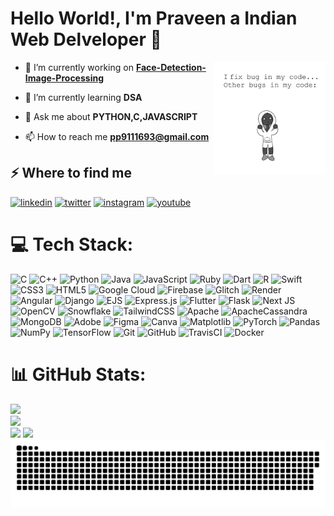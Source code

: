 <h1>Hello World!, I'm Praveen a Indian Web Delveloper 👋</h1> 
<img align="right" alt="coding" width ="180px"  src="https://github.com/Silapareddy-Praveen-Kumar-Reddy/Silapareddy-Praveen-Kumar-Reddy/blob/main/assets/giii">

- 🔭 I’m currently working on **[Face-Detection-Image-Processing](https://github.com/Silapareddy-Praveen-Kumar-Reddy/Face-Detection-Image-Processing-)**

- 🌱 I’m currently learning **DSA**

- 💬 Ask me about **PYTHON,C,JAVASCRIPT**

- 📫 How to reach me **pp9111693@gmail.com**

<h2>⚡️ Where to find me</h2>
<p><a target="_blank" href="https://www.linkedin.com/in/silapareddy-praveen/" style="display: inline-block;"><img src="https://img.shields.io/badge/linkedin-logo?style=for-the-badge&logo=linkedin&logoColor=white&color=%230a77b6" alt="linkedin" /></a>
<a target="_blank" href="https://twitter.com/Praveen_silaprd" style="display: inline-block;"><img src="https://img.shields.io/badge/twitter-x?style=for-the-badge&logo=x&logoColor=white&color=%230f1419" alt="twitter" /></a>
<a target="_blank" href="https://www.instagram.com/praveen_silapareddy/" style="display: inline-block;"><img src="https://img.shields.io/badge/instagram-logo?style=for-the-badge&logo=instagram&logoColor=white&color=%23F35369" alt="instagram" /></a>
<a target="_blank" href="https://www.youtube.com/@praveenpraveen8014" style="display: inline-block;"><img src="https://img.shields.io/badge/youtube-logo?style=for-the-badge&logo=youtube&logoColor=white&color=%23cc0000" alt="youtube" /></a></p>


# 💻 Tech Stack:
![C](https://img.shields.io/badge/c-%2300599C.svg?style=for-the-badge&logo=c&logoColor=white) ![C++](https://img.shields.io/badge/c++-%2300599C.svg?style=for-the-badge&logo=c%2B%2B&logoColor=white) ![Python](https://img.shields.io/badge/python-3670A0?style=for-the-badge&logo=python&logoColor=ffdd54) ![Java](https://img.shields.io/badge/java-%23ED8B00.svg?style=for-the-badge&logo=openjdk&logoColor=white) ![JavaScript](https://img.shields.io/badge/javascript-%23323330.svg?style=for-the-badge&logo=javascript&logoColor=%23F7DF1E) ![Ruby](https://img.shields.io/badge/ruby-%23CC342D.svg?style=for-the-badge&logo=ruby&logoColor=white) ![Dart](https://img.shields.io/badge/dart-%230175C2.svg?style=for-the-badge&logo=dart&logoColor=white) ![R](https://img.shields.io/badge/r-%23276DC3.svg?style=for-the-badge&logo=r&logoColor=white) ![Swift](https://img.shields.io/badge/swift-F54A2A?style=for-the-badge&logo=swift&logoColor=white) ![CSS3](https://img.shields.io/badge/css3-%231572B6.svg?style=for-the-badge&logo=css3&logoColor=white) ![HTML5](https://img.shields.io/badge/html5-%23E34F26.svg?style=for-the-badge&logo=html5&logoColor=white)  ![Google Cloud](https://img.shields.io/badge/GoogleCloud-%234285F4.svg?style=for-the-badge&logo=google-cloud&logoColor=white) ![Firebase](https://img.shields.io/badge/firebase-%23039BE5.svg?style=for-the-badge&logo=firebase) ![Glitch](https://img.shields.io/badge/glitch-%233333FF.svg?style=for-the-badge&logo=glitch&logoColor=white) ![Render](https://img.shields.io/badge/Render-%46E3B7.svg?style=for-the-badge&logo=render&logoColor=white) ![Angular](https://img.shields.io/badge/angular-%23DD0031.svg?style=for-the-badge&logo=angular&logoColor=white) ![Django](https://img.shields.io/badge/django-%23092E20.svg?style=for-the-badge&logo=django&logoColor=white) ![EJS](https://img.shields.io/badge/ejs-%23B4CA65.svg?style=for-the-badge&logo=ejs&logoColor=black) ![Express.js](https://img.shields.io/badge/express.js-%23404d59.svg?style=for-the-badge&logo=express&logoColor=%2361DAFB) ![Flutter](https://img.shields.io/badge/Flutter-%2302569B.svg?style=for-the-badge&logo=Flutter&logoColor=white) ![Flask](https://img.shields.io/badge/flask-%23000.svg?style=for-the-badge&logo=flask&logoColor=white) ![Next JS](https://img.shields.io/badge/Next-black?style=for-the-badge&logo=next.js&logoColor=white) ![OpenCV](https://img.shields.io/badge/opencv-%23white.svg?style=for-the-badge&logo=opencv&logoColor=white) ![Snowflake](https://img.shields.io/badge/snowflake-%2329B5E8.svg?style=for-the-badge&logo=snowflake&logoColor=white) ![TailwindCSS](https://img.shields.io/badge/tailwindcss-%2338B2AC.svg?style=for-the-badge&logo=tailwind-css&logoColor=white) ![Apache](https://img.shields.io/badge/apache-%23D42029.svg?style=for-the-badge&logo=apache&logoColor=white) ![ApacheCassandra](https://img.shields.io/badge/cassandra-%231287B1.svg?style=for-the-badge&logo=apache-cassandra&logoColor=white) ![MongoDB](https://img.shields.io/badge/MongoDB-%234ea94b.svg?style=for-the-badge&logo=mongodb&logoColor=white) ![Adobe](https://img.shields.io/badge/adobe-%23FF0000.svg?style=for-the-badge&logo=adobe&logoColor=white) ![Figma](https://img.shields.io/badge/figma-%23F24E1E.svg?style=for-the-badge&logo=figma&logoColor=white) ![Canva](https://img.shields.io/badge/Canva-%2300C4CC.svg?style=for-the-badge&logo=Canva&logoColor=white) ![Matplotlib](https://img.shields.io/badge/Matplotlib-%23ffffff.svg?style=for-the-badge&logo=Matplotlib&logoColor=black) ![PyTorch](https://img.shields.io/badge/PyTorch-%23EE4C2C.svg?style=for-the-badge&logo=PyTorch&logoColor=white) ![Pandas](https://img.shields.io/badge/pandas-%23150458.svg?style=for-the-badge&logo=pandas&logoColor=white) ![NumPy](https://img.shields.io/badge/numpy-%23013243.svg?style=for-the-badge&logo=numpy&logoColor=white) ![TensorFlow](https://img.shields.io/badge/TensorFlow-%23FF6F00.svg?style=for-the-badge&logo=TensorFlow&logoColor=white) ![Git](https://img.shields.io/badge/git-%23F05033.svg?style=for-the-badge&logo=git&logoColor=white) ![GitHub](https://img.shields.io/badge/github-%23121011.svg?style=for-the-badge&logo=github&logoColor=white) ![TravisCI](https://img.shields.io/badge/travis%20ci-%232B2F33.svg?style=for-the-badge&logo=travis&logoColor=white) ![Docker](https://img.shields.io/badge/docker-%230db7ed.svg?style=for-the-badge&logo=docker&logoColor=white)
# 📊 GitHub Stats:
![](https://github-readme-stats.vercel.app/api?username=Silapareddy-Praveen-Kumar-Reddy&theme=dark&hide_border=true&include_all_commits=true&count_private=true)<br/>
![](https://nirzak-streak-stats.vercel.app/?user=Silapareddy-Praveen-Kumar-Reddy&theme=dark&hide_border=true)<br/>
![](https://github-readme-stats.vercel.app/api/top-langs/?username=Silapareddy-Praveen-Kumar-Reddy&theme=dark&hide_border=true&include_all_commits=true&count_private=true&layout=compact)
[![](https://visitcount.itsvg.in/api?id=Silapareddy-Praveen-Kumar-Reddy&icon=0&color=0)](https://visitcount.itsvg.in)
<picture>
  <source media="(prefers-color-scheme: dark)" srcset="https://raw.githubusercontent.com/Silapareddy-Praveen-Kumar-Reddy/Silapareddy-Praveen-Kumar-Reddy/output/github-snake-dark.svg" />
  <source media="(prefers-color-scheme: light)" srcset="https://raw.githubusercontent.com/Silapareddy-Praveen-Kumar-Reddy/Silapareddy-Praveen-Kumar-Reddy/output/github-snake.svg" />
  <img alt="github-snake" src="https://raw.githubusercontent.com/Silapareddy-Praveen-Kumar-Reddy/Silapareddy-Praveen-Kumar-Reddy/output/github-snake.svg" />
</picture>



